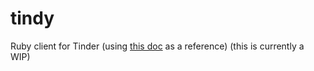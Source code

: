 # tindy
Ruby client for Tinder (using [this doc](https://gist.github.com/rtt/10403467) as a reference)
(this is currently a WIP)
